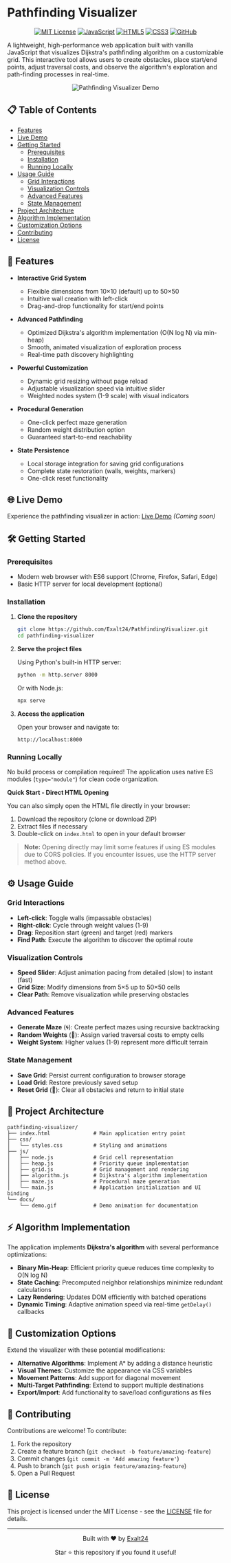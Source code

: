 # Pathfinding Visualizer

<div align="center">
  
[![MIT License](https://img.shields.io/badge/License-MIT-blue.svg)](https://opensource.org/licenses/MIT)
[![JavaScript](https://img.shields.io/badge/JavaScript-ES6-yellow.svg)](https://www.ecma-international.org/ecma-262/6.0/)
[![HTML5](https://img.shields.io/badge/HTML-5-orange.svg)](https://html.spec.whatwg.org/)
[![CSS3](https://img.shields.io/badge/CSS-3-blue.svg)](https://www.w3.org/Style/CSS/)
[![GitHub](https://img.shields.io/badge/GitHub-Exalt24-lightgrey.svg)](https://github.com/Exalt24/PathfindingVisualizer)
  
</div>

A lightweight, high-performance web application built with vanilla JavaScript that visualizes Dijkstra's pathfinding algorithm on a customizable grid. This interactive tool allows users to create obstacles, place start/end points, adjust traversal costs, and observe the algorithm's exploration and path-finding processes in real-time.

<div align="center">

![Pathfinding Visualizer Demo](docs/demo.gif)

</div>

## 📋 Table of Contents

- [Features](#-features)
- [Live Demo](#-live-demo)
- [Getting Started](#-getting-started)
  - [Prerequisites](#prerequisites)
  - [Installation](#installation)
  - [Running Locally](#running-locally)
- [Usage Guide](#️-usage-guide)
  - [Grid Interactions](#grid-interactions)
  - [Visualization Controls](#visualization-controls)
  - [Advanced Features](#advanced-features)
  - [State Management](#state-management)
- [Project Architecture](#-project-architecture)
- [Algorithm Implementation](#-algorithm-implementation)
- [Customization Options](#-customization-options)
- [Contributing](#-contributing)
- [License](#-license)

## 🚀 Features

- **Interactive Grid System**
  - Flexible dimensions from 10×10 (default) up to 50×50
  - Intuitive wall creation with left-click
  - Drag-and-drop functionality for start/end points

- **Advanced Pathfinding**
  - Optimized Dijkstra's algorithm implementation (O(N log N) via min-heap)
  - Smooth, animated visualization of exploration process
  - Real-time path discovery highlighting

- **Powerful Customization**
  - Dynamic grid resizing without page reload
  - Adjustable visualization speed via intuitive slider
  - Weighted nodes system (1-9 scale) with visual indicators

- **Procedural Generation**
  - One-click perfect maze generation
  - Random weight distribution option
  - Guaranteed start-to-end reachability

- **State Persistence**
  - Local storage integration for saving grid configurations
  - Complete state restoration (walls, weights, markers)
  - One-click reset functionality

## 🌐 Live Demo

Experience the pathfinding visualizer in action: [Live Demo](#) *(Coming soon)*

## 🛠 Getting Started

### Prerequisites

- Modern web browser with ES6 support (Chrome, Firefox, Safari, Edge)
- Basic HTTP server for local development (optional)

### Installation

1. **Clone the repository**

   ```bash
   git clone https://github.com/Exalt24/PathfindingVisualizer.git
   cd pathfinding-visualizer
   ```

2. **Serve the project files**

   Using Python's built-in HTTP server:
   ```bash
   python -m http.server 8000
   ```

   Or with Node.js:
   ```bash
   npx serve
   ```

3. **Access the application**

   Open your browser and navigate to:
   ```
   http://localhost:8000
   ```

### Running Locally

No build process or compilation required! The application uses native ES modules (`type="module"`) for clean code organization.

**Quick Start - Direct HTML Opening**

You can also simply open the HTML file directly in your browser:

1. Download the repository (clone or download ZIP)
2. Extract files if necessary
3. Double-click on `index.html` to open in your default browser

> **Note:** Opening directly may limit some features if using ES modules due to CORS policies. If you encounter issues, use the HTTP server method above.

## ⚙️ Usage Guide

### Grid Interactions

- **Left-click**: Toggle walls (impassable obstacles)
- **Right-click**: Cycle through weight values (1-9)
- **Drag**: Reposition start (green) and target (red) markers
- **Find Path**: Execute the algorithm to discover the optimal route

### Visualization Controls

- **Speed Slider**: Adjust animation pacing from detailed (slow) to instant (fast)
- **Grid Size**: Modify dimensions from 5×5 up to 50×50 cells
- **Clear Path**: Remove visualization while preserving obstacles

### Advanced Features

- **Generate Maze** (🌀): Create perfect mazes using recursive backtracking
- **Random Weights** (🎲): Assign varied traversal costs to empty cells
- **Weight System**: Higher values (1-9) represent more difficult terrain

### State Management

- **Save Grid**: Persist current configuration to browser storage
- **Load Grid**: Restore previously saved setup
- **Reset Grid** (🔄): Clear all obstacles and return to initial state

## 📁 Project Architecture

```
pathfinding-visualizer/
├── index.html              # Main application entry point
├── css/
│   └── styles.css          # Styling and animations
├── js/
│   ├── node.js             # Grid cell representation
│   ├── heap.js             # Priority queue implementation
│   ├── grid.js             # Grid management and rendering
│   ├── algorithm.js        # Dijkstra's algorithm implementation
│   ├── maze.js             # Procedural maze generation
│   └── main.js             # Application initialization and UI binding
└── docs/
    └── demo.gif            # Demo animation for documentation
```

## ⚡ Algorithm Implementation

The application implements **Dijkstra's algorithm** with several performance optimizations:

- **Binary Min-Heap**: Efficient priority queue reduces time complexity to O(N log N)
- **State Caching**: Precomputed neighbor relationships minimize redundant calculations
- **Lazy Rendering**: Updates DOM efficiently with batched operations
- **Dynamic Timing**: Adaptive animation speed via real-time `getDelay()` callbacks

## 🔧 Customization Options

Extend the visualizer with these potential modifications:

- **Alternative Algorithms**: Implement A* by adding a distance heuristic
- **Visual Themes**: Customize the appearance via CSS variables
- **Movement Patterns**: Add support for diagonal movement
- **Multi-Target Pathfinding**: Extend to support multiple destinations
- **Export/Import**: Add functionality to save/load configurations as files

## 🤝 Contributing

Contributions are welcome! To contribute:

1. Fork the repository
2. Create a feature branch (`git checkout -b feature/amazing-feature`)
3. Commit changes (`git commit -m 'Add amazing feature'`)
4. Push to branch (`git push origin feature/amazing-feature`)
5. Open a Pull Request

## 📄 License

This project is licensed under the MIT License - see the [LICENSE](LICENSE) file for details.

---

<div align="center">
  <p>Built with ❤️ by <a href="https://github.com/Exalt24">Exalt24</a></p>
  <p>Star ⭐ this repository if you found it useful!</p>
</div>